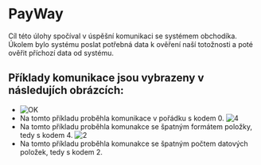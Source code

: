 # PayWay
Cíl této úlohy spočíval v úspěšní komunikaci se systémem obchodíka. Úkolem bylo systému poslat potřebná data k ověření naší totožnosti a poté ověřit příchozí data od systému.
## Příklady komunikace jsou vybrazeny v následujích obrázcích:
- ![OK](https://user-images.githubusercontent.com/74651859/160429582-12123d49-2dd1-4edd-8843-48cff8dd755d.png)
- Na tomto příkladu proběhla komunikace v pořádku s kodem 0.
![4](https://user-images.githubusercontent.com/74651859/160429734-2d68cb73-2d14-4163-84f6-f08543b3755a.png)
- Na tomto příkladu proběhla komunakce se špatným formátem položky, tedy s kodem 4.
![2](https://user-images.githubusercontent.com/74651859/160429888-612d8534-e958-46e0-9c62-30bb3c463a7b.png)
- Na tomto příkladu proběhla komunakce se špatným počtem datových položek, tedy s kodem 2.
